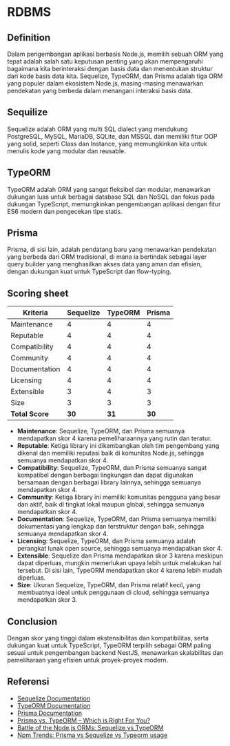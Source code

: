 # RDBMS

## Definition

Dalam pengembangan aplikasi berbasis Node.js, memilih sebuah ORM yang tepat adalah salah satu keputusan penting yang akan mempengaruhi bagaimana kita berinteraksi dengan basis data dan menentukan struktur dari kode basis data kita. Sequelize, TypeORM, dan Prisma adalah tiga ORM yang populer dalam ekosistem Node.js, masing-masing menawarkan pendekatan yang berbeda dalam menangani interaksi basis data. 

## Sequilize

Sequelize adalah ORM yang multi SQL dialect yang mendukung PostgreSQL, MySQL, MariaDB, SQLite, dan MSSQL dan memiliki fitur OOP yang solid, seperti Class dan Instance, yang memungkinkan kita untuk menulis kode yang modular dan reusable. 

## TypeORM

TypeORM adalah ORM yang sangat fleksibel dan modular, menawarkan dukungan luas untuk berbagai database SQL dan NoSQL dan fokus pada dukungan TypeScript, memungkinkan pengembangan aplikasi dengan fitur ES6 modern dan pengecekan tipe statis.

## Prisma

Prisma, di sisi lain, adalah pendatang baru yang menawarkan pendekatan yang berbeda dari ORM tradisional, di mana ia bertindak sebagai layer query builder yang menghasilkan akses data yang aman dan efisien, dengan dukungan kuat untuk TypeScript dan flow-typing.


## Scoring sheet


| Kriteria      | Sequelize | TypeORM | Prisma |
|---------------|-----------|---------|--------|
| Maintenance   | 4         | 4       | 4      |
| Reputable     | 4         | 4       | 4      |
| Compatibility | 4         | 4       | 4      |
| Community     | 4         | 4       | 4      |
| Documentation | 4         | 4       | 4      |
| Licensing     | 4         | 4       | 4      |
| Extensible    | 3         | 4       | 3      |
| Size          | 3         | 3       | 3      |
| **Total Score**   | **30**      | **31**    | **30**    |

- **Maintenance**: Sequelize, TypeORM, dan Prisma semuanya mendapatkan skor 4 karena pemeliharaannya yang rutin dan teratur.
- **Reputable**: Ketiga library ini dikembangkan oleh tim pengembang yang dikenal dan memiliki reputasi baik di komunitas Node.js, sehingga semuanya mendapatkan skor 4.
- **Compatibility**: Sequelize, TypeORM, dan Prisma semuanya sangat kompatibel dengan berbagai lingkungan dan dapat digunakan bersamaan dengan berbagai library lainnya, sehingga semuanya mendapatkan skor 4.
- **Community**: Ketiga library ini memiliki komunitas pengguna yang besar dan aktif, baik di tingkat lokal maupun global, sehingga semuanya mendapatkan skor 4.
- **Documentation**: Sequelize, TypeORM, dan Prisma semuanya memiliki dokumentasi yang lengkap dan terstruktur dengan baik, sehingga semuanya mendapatkan skor 4.
- **Licensing**: Sequelize, TypeORM, dan Prisma semuanya adalah perangkat lunak open source, sehingga semuanya mendapatkan skor 4.
- **Extensible**: Sequelize dan Prisma mendapatkan skor 3 karena meskipun dapat diperluas, mungkin memerlukan upaya lebih untuk melakukan hal tersebut. Di sisi lain, TypeORM mendapatkan skor 4 karena lebih mudah diperluas.
- **Size**: Ukuran Sequelize, TypeORM, dan Prisma relatif kecil, yang membuatnya ideal untuk penggunaan di cloud, sehingga semuanya mendapatkan skor 3.

## Conclusion

Dengan skor yang tinggi dalam ekstensibilitas dan kompatibilitas, serta dukungan kuat untuk TypeScript, TypeORM terpilih sebagai ORM paling sesuai untuk pengembangan backend NestJS, menawarkan skalabilitas dan pemeliharaan yang efisien untuk proyek-proyek modern.

## Referensi

- [Sequelize Documentation](https://sequelize.org/master/)
- [TypeORM Documentation](https://typeorm.io/#/)
- [Prisma Documentation](https://www.prisma.io/docs/)
- [Prisma vs. TypeORM – Which is Right For You?](https://spin.atomicobject.com/2023/08/22/prisma-vs-typeorm/)
- [Battle of the Node.js ORMs: Sequelize vs TypeORM](https://dev.to/victor1890/battle-of-the-nodejs-orms-sequelize-vs-typeorm-35ng)
- [Npm Trends: Prisma vs Sequelize vs Typeorm usage](https://npmtrends.com/prisma-vs-sequelize-vs-typeorm)
